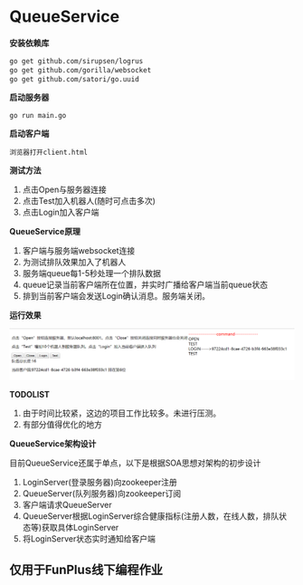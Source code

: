 # QueueService

**安装依赖库**

```
go get github.com/sirupsen/logrus
go get github.com/gorilla/websocket
go get github.com/satori/go.uuid
```

**启动服务器**

```
go run main.go
```

**启动客户端**

```
浏览器打开client.html
```

**测试方法**
1. 点击Open与服务器连接
1. 点击Test加入机器人(随时可点击多次)
1. 点击Login加入客户端

**QueueService原理**
1. 客户端与服务端websocket连接
2. 为测试排队效果加入了机器人
3. 服务端queue每1-5秒处理一个排队数据
4. queue记录当前客户端所在位置，并实时广播给客户端当前queue状态
5. 排到当前客户端会发送Login确认消息。服务端关闭。

**运行效果**

![image](https://github.com/dahanwang/QueueService/blob/master/20190330154343.png)

**TODOLIST**
1. 由于时间比较紧，这边的项目工作比较多。未进行压测。
1. 有部分值得优化的地方

**QueueService架构设计**

目前QueueService还属于单点，以下是根据SOA思想对架构的初步设计

1. LoginServer(登录服务器)向zookeeper注册
1. QueueServer(队列服务器)向zookeeper订阅
1. 客户端请求QueueServer
1. QueueServer根据LoginServer综合健康指标(注册人数，在线人数，排队状态等)获取具体LoginServer
1. 将LoginServer状态实时通知给客户端


## 仅用于FunPlus线下编程作业
